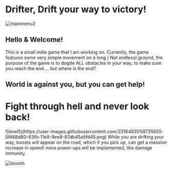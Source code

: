 # Drifter, Drift your way to victory!
![mainmenu2](https://user-images.githubusercontent.com/23164831/41281961-0dbc6b80-6e33-11e8-911d-d2943655310e.png)


<h2> Hello & Welcome! </h2>

This is a small indie game that I am working on. Currently, the game features some very simple movement on a long ( Not endless) ground, the purpose of the game is to dogde ALL obstacles in your way, to make sure you reach the end.... but where is the end?



<h2> World is against you, but you can get help! </h2>

<h1> Fight through hell and never look back! </h1>
![level5](https://user-images.githubusercontent.com/23164831/58735655-5f468d80-83fb-11e9-9ee8-87db45a5fd45.png)
While you are drifting your way, boosts will appear on the road, which if you pick up, can get a massive increase in speed! more power-ups will be implemented, like damage immunity.

![boosts](https://user-images.githubusercontent.com/23164831/41281612-18de185c-6e32-11e8-9b2e-ea650c7e74d0.png)





